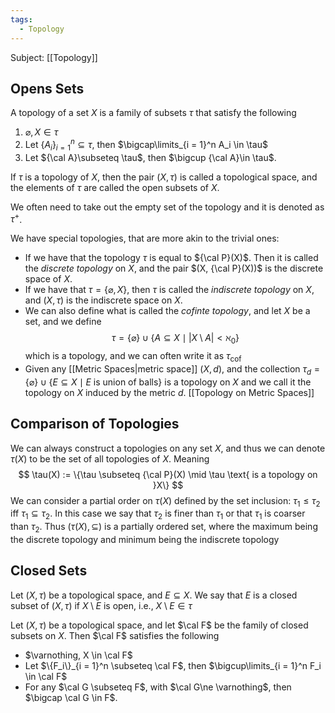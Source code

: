 ```yaml
---
tags:
  - Topology
---
```

Subject: [[Topology]]
## Opens Sets
A topology of a set $X$ is a family of subsets $\tau$ that satisfy the following
1. $\varnothing, X \in \tau$ 
2. Let $\{A_i\}_{i = 1}^n \subseteq \tau$, then $\bigcap\limits_{i = 1}^n A_i \in \tau$ 
3. Let ${\cal A}\subseteq \tau$, then $\bigcup {\cal A}\in \tau$. 

If $\tau$ is a topology of $X$, then the pair $(X, \tau)$ is called a topological space, and the elements of $\tau$ are called the open subsets of $X$. 

We often need to take out the empty set of the topology and it is denoted as $\tau^+$. 

We have special topologies, that are more akin to the trivial ones:
- If we have that the topology $\tau$ is equal to ${\cal P}(X)$. Then it is called the *discrete topology* on $X$, and the pair $(X, {\cal P}(X))$ is the discrete space of $X$. 
- If we have that $\tau =\{\varnothing, X\}$, then $\tau$ is called the *indiscrete topology* on $X$, and $(X, \tau)$ is the indiscrete space on $X$.
- We can also define what is called the *cofinte topology*, and let $X$ be a set, and we define $$ \tau = \{\varnothing\} \cup \{A \subseteq X \mid |X\setminus A| <\aleph_0 \}$$ which is a topology, and we can often write it as $\tau_{\text{cof}}$ 
- Given any [[Metric Spaces|metric space]] $(X, d)$, and the collection $\tau_d = \{\varnothing\} \cup \{E \subseteq X \mid E \text{ is union of balls}\}$ is a topology on $X$ and we call it the topology on $X$ induced by the metric $d$. [[Topology on Metric Spaces]]

## Comparison of Topologies

We can always construct a topologies on any set $X$, and thus we can denote $\tau (X)$ to be the set of all topologies of $X$. Meaning
$$
\tau(X) := \{\tau \subseteq {\cal P}(X) \mid \tau \text{ is a topology on }X\}
$$
We can consider a partial order on $\tau(X)$ defined by the set inclusion:
$\tau_1 \le \tau_2$ iff $\tau_1 \subseteq \tau_2$. In this case we say that $\tau_2$ is finer than $\tau_1$ or that $\tau_1$ is coarser than $\tau_2$. Thus $(\tau(X), \subseteq)$ is a partially ordered set, where the maximum being the discrete topology and minimum being the indiscrete topology

## Closed Sets
Let $(X, \tau)$ be a topological space, and $E\subseteq X$. We say that $E$ is a closed subset of $(X, \tau)$ if $X\setminus E$ is open, i.e., $X\setminus E \in \tau$ 

Let $(X, \tau)$ be a topological space, and let $\cal F$ be the family of closed subsets on $X$. Then $\cal F$ satisfies the following
- $\varnothing, X \in \cal F$
- Let $\{F_i\}_{i = 1}^n \subseteq \cal F$, then $\bigcup\limits_{i = 1}^n F_i \in \cal F$
- For any $\cal G \subseteq F$, with $\cal G\ne \varnothing$, then $\bigcap \cal G \in F$. 